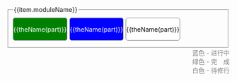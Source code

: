 <!-- 引入 layui.css -->
<link href="//unpkg.com/layui@2.7.6/dist/css/layui.css" rel="stylesheet">

<style type="text/css">
.layui-row{
    display: flex;
    flex-flow: row wrap;
    align-content: space-between;
}
.layui-row a{
    color: white;
}
.layui-row a:hover{
    text-decoration:underline;
}
.layui-row div{
    border: 1px solid gray;
    height:50px;
    display: flex;
    flex-flow: row wrap;
    align-content: center;
    justify-content: center;
    border-radius: 5px;
    margin-bottom: 5px;
    margin-right: 5px;
}
.layui-row .has {
    background-color: green;
    color: white;
}

.layui-row .doing {
    background-color: blue;
    color: white;
}

.layui-row .no {
    background-color: white;
    color: black;
}
</style>

<div id="container" class="layui-container">
    <fieldset class="layui-elem-field" style="padding: 10px;" v-for="(item,index) in nodes">
        <legend>{{item.moduleName}}</legend>
        <div class="layui-row">
            <div v-if="status(part) == '1'" class="layui-col-xs12 layui-col-sm12 layui-col-md2 has" v-for="(part,index) in item.parts">
                <a :href="theHref(part)">{{theName(part)}}</a>
            </div>
            <div v-else-if="status(part) == '2'" class="layui-col-xs12 layui-col-sm12 layui-col-md2 doing">
                <a :href="theHref(part)" target="_blank">{{theName(part)}}</a>
            </div>
            <div v-else class="layui-col-xs12 layui-col-sm12 layui-col-md2 no">
                    {{theName(part)}}
                </div>
            </div>
    </fieldset>
    <div style="text-align:right;color:gray;">
        蓝色 - 进行中<br/>
        绿色 - 完　成<br/>
        白色 - 待修行<br/>
    </div>
</div>

<script>
    (function(){
         new Vue({
            el:'#container',
            data() {
                return {
                    nodes: [
                        {
                            moduleName: '微服务',
                            parts:['Spring Cloud','Dubbo(java)']
                        },
                        {
                            moduleName: '源码阅读',
                            parts:['JDK相关','Spring','Netty','Zookeeper']
                        },
                        {
                            moduleName: 'Java调优',
                            parts:['MySQL调优','JVM调优','Tomcat调优','线程池调优']
                        },
                        {
                            moduleName: '数据库',
                            parts:['MySQL','Oracle','PostgreSQL','Sqlite']
                        },
                        {
                            moduleName: '框架',
                            parts:['Spring','Spring Boot','Mybatis','Mybatis Plus','Netty']
                        },
                        {
                            moduleName: 'Java核心',
                            parts:['Java基础@2@/s-java/java/base','Java Web@2@/s-java/java/web','Java IO','Java高并发@1@/s-java/java/juc','Java虚拟机@1@/s-java/java/jvm']
                        }
                    ]
                };
            },
            methods: {
                theName(v){
                    return v.split('@')[0];
                },
                theHref(v){
                    return v.split('@')[2];
                },
                status(v){
                    return v.split('@')[1];
                }
            }
        });
    })();
</script>